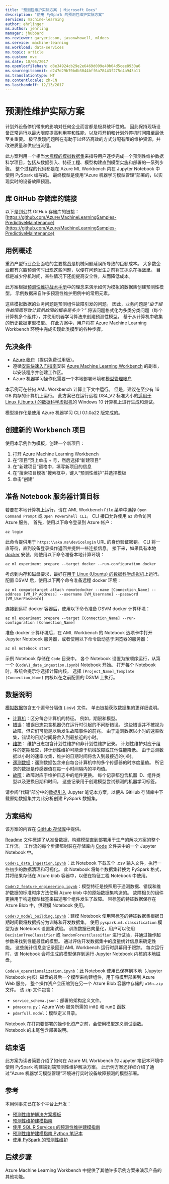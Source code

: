 ```yaml
---
title: "预测性维护实际方案 | Microsoft Docs"
description: "使用 PySpark 的预测性维护实际方案"
services: machine-learning
author: ehrlinger
ms.author: jehrling
manager: jhubbard
ms.reviewer: garyericson, jasonwhowell, mldocs
ms.service: machine-learning
ms.workload: data-services
ms.topic: article
ms.custom: mvc
ms.date: 10/05/2017
ms.openlocfilehash: d8e34924cb29e2e6469d009e40b04d5cee8930a6
ms.sourcegitcommit: d247d29b70bdb3044bff6a78443f275c4a943b11
ms.translationtype: HT
ms.contentlocale: zh-CN
ms.lasthandoff: 12/13/2017
---
```

# <a name="predictive-maintenance-real-world-scenario"></a>预测性维护实际方案

计划外设备停机带来的影响对任何企业而言都是极具破坏性的。 因此保持现场设备正常运行以最大限度提高利用率和性能，以及将开销和计划外停机时间降至最低至关重要。 极早发现问题所在有助于以经济高效的方式分配有限的维护资源，并改进质量和供应链流程。 

此方案利用一个相当[大规模的模拟数据集](https://github.com/Microsoft/SQL-Server-R-Services-Samples/tree/master/PredictiveMaintanenceModelingGuide/Data)来指导用户逐步完成一个预测性维护数据科学项目，包括从数据引入、特征工程、模型构建直到模型实施和部署的一系列步骤。 整个过程的代码都是在 Azure ML Workbench 内在 Jupyter Notebook 中使用 PySpark 编写的。 最终模型是使用“Azure 机器学习模型管理”部署的，以实现实时的设备故障预测。   

## <a name="link-to-the-gallery-github-repository"></a>库 GitHub 存储库的链接

以下是到公共 GitHub 存储库的链接：[https://github.com/Azure/MachineLearningSamples-PredictiveMaintenance](https://github.com/Azure/MachineLearningSamples-PredictiveMaintenance)


## <a name="use-case-overview"></a>用例概述

重资产型行业企业面临的主要挑战是机械问题延误所导致的巨额成本。 大多数企业都有兴趣预测何时出现这些问题，以便在问题发生之前将其扼杀在摇篮里。 目标是减少停机时间，某些情况下还能提高安全性，从而降低成本。 

此方案根据[预测性维护战术手册](https://docs.microsoft.com/en-us/azure/machine-learning/team-data-science-process/cortana-analytics-playbook-predictive-maintenance)中的理念来演示如何为模拟的数据集创建预测性模型。 示例数据来自许多预测性维护用例中的常用元素。

这些模拟数据的业务问题是预测组件故障引发的问题。 因此，业务问题是“*由于组件故障而导致计算机故障的概率是多少*？” 将该问题格式化为多类分类问题（每个计算机多个组件），并使用机器学习算法来创建预测性模型。 基于从计算机中收集的历史数据定型模型。 在此方案中，用户将在 Azure Machine Learning Workbench 环境中完成实现此类模型的各种步骤。

## <a name="prerequisites"></a>先决条件

* [Azure 帐户](https://azure.microsoft.com/en-us/free/)（提供免费试用版）。
* 遵循[安装快速入门指南](./quickstart-installation.md)安装 [Azure Machine Learning Workbench](./overview-what-is-azure-ml.md) 的副本，以安装程序并创建工作区。
* Azure 机器学习操作化需要一个本地部署环境和[模型管理帐户](https://docs.microsoft.com/azure/machine-learning/preview/model-management-overview)

本示例可在任何 AML Workbench 计算上下文中运行。 但是，建议在至少有 16 GB 内存的计算机上运行。 此方案已在运行远程 DS4_V2 标准大小的[适用于 Linux (Ubuntu) 的数据科学虚拟机](https://azuremarketplace.microsoft.com/en-us/marketplace/apps/microsoft-ads.linux-data-science-vm-ubuntu)的 Windows 10 计算机上进行生成和测试。

模型操作化是使用 Azure 机器学习 CLI 0.1.0a22 版完成的。

## <a name="create-a-new-workbench-project"></a>创建新的 Workbench 项目

使用本示例作为模板，创建一个新项目：
1.  打开 Azure Machine Learning Workbench
2.  在“项目”页上单击 + 号，然后选择“新建项目”
3.  在“新建项目”窗格中，填写新项目的信息
4.  在“搜索项目模板”搜索框中，键入“预测性维护”并选择模板
5.  单击“创建” 

## <a name="prepare-the-notebook-server-computation-target"></a>准备 Notebook 服务器计算目标

若要在本地计算机上运行，请在 AML Workbench `File` 菜单中选择 `Open Command Prompt` 或 `Open PowerShell CLI`。 CLI 接口允许使用 `az` 命令访问 Azure 服务。 首先，使用以下命令登录到 Azure 帐户：

```
az login
``` 

此命令提供用于 `https:\\aka.ms\devicelogin` URL 的身份验证密钥。 CLI 将一直等待，直到设备登录操作返回并提供一些连接信息。 接下来，如果具有本地 [docker](https://www.docker.com/get-docker) 安装，则使用以下命令准备本地计算环境：

```
az ml experiment prepare --target docker --run-configuration docker
```

考虑到内存和磁盘要求，最好在[用于 Linux (Ubuntu) 的数据科学虚拟机](https://azuremarketplace.microsoft.com/en-us/marketplace/apps/microsoft-ads.linux-data-science-vm-ubuntu)上运行。 配置 DSVM 后，使用以下两个命令准备远程 docker 环境：

```
az ml computetarget attach remotedocker --name [Connection_Name] --address [VM_IP_Address] --username [VM_Username] --password [VM_UserPassword]
```

连接到远程 docker 容器后，使用以下命令准备 DSVM docker 计算环境： 

```
az ml experiment prepare --target [Connection_Name] --run-configuration [Connection_Name]
```

准备 docker 计算环境后，在 AML Workbench 的 Notebook 选项卡中打开 Jupyter Notebook 服务器，或者使用以下命令启动基于浏览器的服务器： 
```
az ml notebook start
```

示例 Notebook 存储在 `Code` 目录中。 各个 Notebook 设置为按顺序运行，从第一个 (`Code\1_data_ingestion.ipynb`) Notebook 开始。 打开每个 Notebook 时，系统会提示你选择计算内核。 选择 `[Project_Name]_Template [Connection_Name]` 内核以在之前配置的 DSVM 上执行。

## <a name="data-description"></a>数据说明

[模拟数据](https://github.com/Microsoft/SQL-Server-R-Services-Samples/tree/master/PredictiveMaintanenceModelingGuide/Data)包含五个逗号分隔值 (.csv) 文件。 单击链接获取数据集的更详细说明。

* [计算机](https://pdmmodelingguide.blob.core.windows.net/pdmdata/machines.csv)：区分每台计算机的特征。 例如，期限和模型。
* [错误](https://pdmmodelingguide.blob.core.windows.net/pdmdata/errors.csv)：错误日志包含机器仍在运行时引起的不间断错误。 这些错误并不被视为故障，但它们可能是以后发生故障事件的前兆。 由于遥测数据以小时的速率收集，错误的日期时间将舍入到最接近的小时。
* [维护](https://pdmmodelingguide.blob.core.windows.net/pdmdata/maint.csv)： 维护日志包含计划性维护和非计划性维护记录。 计划性维护对应于组件的定期检查，非计划性维护可能源于机械故障或其他性能降低。 由于遥测数据以小时的速率收集，维护的日期时间将舍入到最接近的小时。
* [遥测数据](https://pdmmodelingguide.blob.core.windows.net/pdmdata/telemetry.csv)：遥测数据包含来自每台计算机中的多个传感器的时序度量值。 所记录的数据是传感器值在每一小时间隔内的平均值。
* [故障](https://pdmmodelingguide.blob.core.windows.net/pdmdata/failures.csv)：故障对应于维护日志中的组件更换。 每个记录都包含机器 ID、组件类型以及更换日期和时间。 这些记录用于创建模型尝试预测的机器学习标签。

请参阅“代码”部分中的[数据引入](https://github.com/Azure/MachineLearningSamples-PredictiveMaintenance/blob/master/Code/1_data_ingestion.ipynb) Jupyter 笔记本方案，以便从 GitHub 存储库中下载原始数据集并为此分析创建 PySpark 数据集。

## <a name="scenario-structure"></a>方案结构
该方案的内容在 [GitHub 存储库](https://github.com/Azure/MachineLearningSamples-PredictiveMaintenance)中提供。 

[Readme](https://github.com/Azure/MachineLearningSamples-PredictiveMaintenance/blob/master/README.md) 文件概述了从准备数据、构建模型直到部署用于生产的解决方案的整个工作流。 工作流的每个步骤都封装在存储库内 [Code](https://github.com/Azure/MachineLearningSamples-PredictiveMaintenance/tree/master/Code) 文件夹中的一个 Jupyter Notebook 中。   

[`Code\1_data_ingestion.ipynb`](https://github.com/Azure/MachineLearningSamples-PredictiveMaintenance/blob/master/Code/1_data_ingestion.ipynb)：此 Notebook 下载五个 .csv 输入文件，执行一些初步的数据清理和可视化。 此 Notebook 将每个数据集转换为 PySpark 格式，并将结果存储在 Azure blob 容器中，以便在特征工程 Notebook 中使用。

[`Code\2_feature_engineering.ipynb`](https://github.com/Azure/MachineLearningSamples-PredictiveMaintenance/blob/master/Code/2_feature_engineering.ipynb)：模型特征是按照用于遥测数据、错误和维护数据的标准时序方法使用 Azure blob 中的原始数据集构造的。 故障相关的组件更换用于构造模型标签来描述哪个组件发生了故障。 带标签的特征数据保存在 Azure Blob 中，供建模 Notebook 使用。

[`Code\3_model_building.ipynb`](https://github.com/Azure/MachineLearningSamples-PredictiveMaintenance/blob/master/Code/3_model_building.ipynb)：建模 Notebook 使用带标签的特征数据集根据日期时间戳将数据拆分为训练和开发数据集。 使用 `pyspark.ml.classification` 模型为该 Notebook 设置集试验。 训练数据已向量化，用户可以使用 `DecisionTreeClassifier` 或 `RandomForestClassifier` 进行试验，并通过操作超参数来找到性能最佳的模型。 通过评估开发数据集中的度量统计信息来确定性能。 这些统计信息会记录回到 AML Workbench 运行时屏幕用于跟踪。 每次运行时，该 Notebook 会将生成的模型保存到运行 Jupyter Notebook 内核的本地磁盘。 

[`Code\4_operationalization.ipynb`](https://github.com/Azure/MachineLearningSamples-PredictiveMaintenance/blob/master/Code/4_operationalization.ipynb)：此 Notebook 使用已保存到本地（Jupyter Notebook 内核）磁盘的最后一个模型来构建组件，用于将模型部署到 Azure Web 服务。 整个操作资产会压缩到在另一个 Azure Blob 容器中存储的 `o16n.zip` 文件。 该 zip 文件包含：

* `service_schema.json`：部署的架构定义文件。 
* `pdmscore.py`：Azure Web 服务所需的 init() 和 run() 函数
* `pdmrfull.model`：模型定义目录。
    
 Notebook 在打包要部署的操作化资产之前，会使用模型定义测试函数。 Notebook 的末尾包含部署说明。

## <a name="conclusion"></a>结束语

此方案为读者简要介绍了如何在 Azure ML Workbench 的 Jupyter 笔记本环境中使用 PySpark 构建端到端预测性维护解决方案。 此示例方案还详细介绍了通过“Azure 机器学习模型管理”环境进行实时设备故障预测的模型部署。

## <a name="references"></a>参考

本用例事先已在多个平台上开发：

* [预测性维护解决方案模板](https://docs.microsoft.com/azure/machine-learning/cortana-analytics-playbook-predictive-maintenance)
* [预测性维护建模指南](https://gallery.cortanaintelligence.com/Collection/Predictive-Maintenance-Modelling-Guide-1)
* [使用 SQL R Services 的预测性维护建模指南](https://gallery.cortanaintelligence.com/Tutorial/Predictive-Maintenance-Modeling-Guide-using-SQL-R-Services-1)
* [预测性维护建模指南 Python 笔记本](https://gallery.cortanaintelligence.com/Notebook/Predictive-Maintenance-Modelling-Guide-Python-Notebook-1)
* [使用 PySpark 的预测性维护](https://gallery.cortanaintelligence.com/Tutorial/Predictive-Maintenance-using-PySpark)

## <a name="next-steps"></a>后续步骤

Azure Machine Learning Workbench 中提供了其他许多示例方案来演示产品的其他功能。 